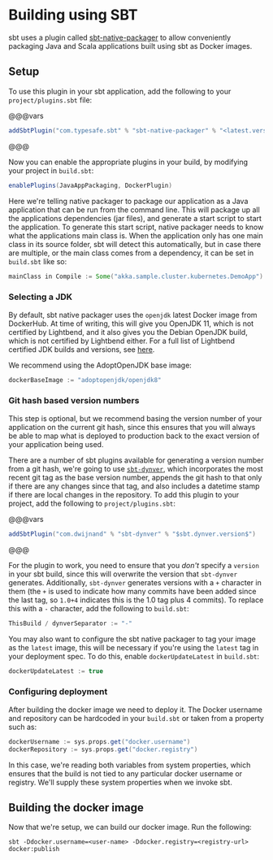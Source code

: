 # Building using SBT

sbt uses a plugin called [sbt-native-packager](https://www.scala-sbt.org/sbt-native-packager/) to allow conveniently packaging 
Java and Scala applications built using sbt as Docker images.


## Setup

To use this plugin in your sbt application, add the following to your `project/plugins.sbt` file:

@@@vars
```scala
addSbtPlugin("com.typesafe.sbt" % "sbt-native-packager" % "<latest.version>")
```
@@@

Now you can enable the appropriate plugins in your build, by modifying your project in `build.sbt`:

```scala
enablePlugins(JavaAppPackaging, DockerPlugin)
```

Here we're telling native packager to package our application as a Java application that can be run from the command line. This will package up all the applications dependencies (jar files), and generate a start script to start the application. To generate this start script, native packager needs to know what the applications main class is. When the application only has one main class in its source folder, sbt will detect this automatically, but in case there are multiple, or the main class comes from a dependency, it can be set in `build.sbt` like so:

```scala
mainClass in Compile := Some("akka.sample.cluster.kubernetes.DemoApp")
```

### Selecting a JDK

By default, sbt native packager uses the `openjdk` latest Docker image from DockerHub. At time of writing, this will give you OpenJDK 11, which is not certified by Lightbend, and it also gives you the Debian OpenJDK build, 
which is not certified by Lightbend either. For a full list of Lightbend certified JDK builds and versions, see [here](https://developer.lightbend.com/docs/reactive-platform/2.0/supported-java-versions/index.html).

We recommend using the AdoptOpenJDK base image:

```scala
dockerBaseImage := "adoptopenjdk/openjdk8"
```

### Git hash based version numbers

This step is optional, but we recommend basing the version number of your application on the current git hash, since this ensures that you will always be able to map what is deployed to production back to the exact version of your application being used.

There are a number of sbt plugins available for generating a version number from a git hash, we're going to use [`sbt-dynver`](https://github.com/dwijnand/sbt-dynver), which incorporates the most recent git tag as the base version number, appends the git hash to that only if there are any changes since that tag, and also includes a datetime stamp if there are local changes in the repository. To add this plugin to your project, add the following to `project/plugins.sbt`:

@@@vars
```scala
addSbtPlugin("com.dwijnand" % "sbt-dynver" % "$sbt.dynver.version$")
```
@@@

For the plugin to work, you need to ensure that you *don't* specify a `version` in your sbt build, since this will overwrite the version that `sbt-dynver` generates. Additionally, `sbt-dynver` generates versions with a `+` character in them (the `+` is used to indicate how many commits have been added since the last tag, so `1.0+4` indicates this is the 1.0 tag plus 4 commits). To replace this with a `-` character, add the following to `build.sbt`:

```scala
ThisBuild / dynverSeparator := "-"
```

You may also want to configure the sbt native packager to tag your image as the `latest` image, this will be necessary if you're using the `latest` tag in your deployment spec. To do this, enable `dockerUpdateLatest` in `build.sbt`:

```scala
dockerUpdateLatest := true
```

### Configuring deployment

After building the docker image we need to deploy it. The Docker username and repository can be hardcoded in your `build.sbt` or taken from a property such as: 

```scala
dockerUsername := sys.props.get("docker.username")
dockerRepository := sys.props.get("docker.registry")
```

In this case, we're reading both variables from system properties, which ensures that the build is not tied to any particular docker username or registry. We'll supply these system properties when we invoke sbt.

## Building the docker image

Now that we're setup, we can build our docker image. Run the following:

```
sbt -Ddocker.username=<user-name> -Ddocker.registry=<registry-url> docker:publish
```


